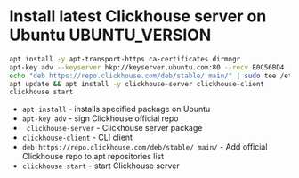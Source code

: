 # Install latest Clickhouse server on Ubuntu UBUNTU_VERSION

```bash
apt install -y apt-transport-https ca-certificates dirmngr
apt-key adv --keyserver hkp://keyserver.ubuntu.com:80 --recv E0C56BD4
echo "deb https://repo.clickhouse.com/deb/stable/ main/" | sudo tee /etc/apt/sources.list.d/clickhouse.list
apt update && apt install -y clickhouse-server clickhouse-client
clickhouse start
```

- `apt install` - installs specified package on Ubuntu
- `apt-key adv` - sign Clickhouse official repo
- ` clickhouse-server` - Clickhouse server package
- `clickhouse-client` - CLI client
- `deb https://repo.clickhouse.com/deb/stable/ main/` - Add official Clickhouse repo to apt repositories list
- `clickhouse start` - start Clickhouse server


